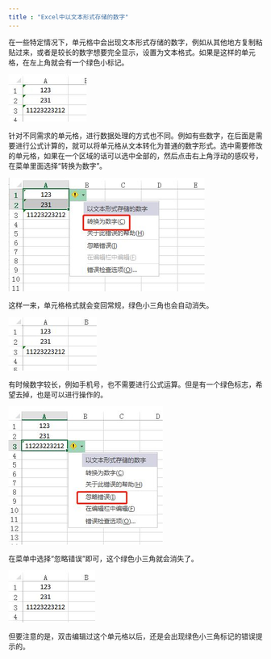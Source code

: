 ```yaml
---
title : "Excel中以文本形式存储的数字"
---
```


在一些特定情况下，单元格中会出现文本形式存储的数字，例如从其他地方复制粘贴过来，或者是较长的数字想要完全显示，设置为文本格式。如果是这样的单元格，在左上角就会有一个绿色小标记。

![img](../../public/images/2020-02-06-excel/v2-7f8eb44c9239a43b4835c12ba326c2d9_720w.jpg)

针对不同需求的单元格，进行数据处理的方式也不同。例如有些数字，在后面是需要进行公式计算的，就可以将单元格从文本转化为普通的数字形式。选中需要修改的单元格，如果在一个区域的话可以选中全部的，然后点击右上角浮动的感叹号，在菜单里面选择“转换为数字”。

![img](../../public/images/2020-02-06-excel/v2-b825acebee4b0d575dafcbbb9d85079e_720w.jpg)

这样一来，单元格格式就会变回常规，绿色小三角也会自动消失。

![img](../../public/images/2020-02-06-excel/v2-6be2034cecf7128cfdd94adfe2b89d21_720w.jpg)

有时候数字较长，例如手机号，也不需要进行公式运算。但是有一个绿色标志，希望去掉，也是可以进行操作的。

![img](../../public/images/2020-02-06-excel/v2-2b7e7de81faec0a733820a239dbff044_720w.jpg)

在菜单中选择“忽略错误”即可，这个绿色小三角就会消失了。

![img](../../public/images/2020-02-06-excel/v2-2d84b687d6c420607a09f8dd93146b62_720w.jpg)

但要注意的是，双击编辑过这个单元格以后，还是会出现绿色小三角标记的错误提示的。
